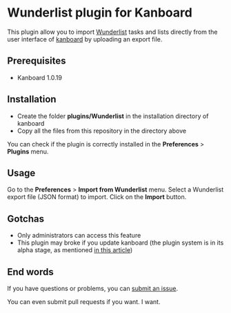 Wunderlist plugin for Kanboard
==============================

This plugin allow you to import [Wunderlist](http://www.wunderlist.com/) tasks and lists directly from the user interface of [kanboard](http://kanboard.net/) by uploading an export file.

## Prerequisites

  - Kanboard 1.0.19

## Installation

- Create the folder **plugins/Wunderlist** in the installation directory of kanboard
- Copy all the files from this repository in the directory above

You can check if the plugin is correctly installed in the **Preferences** > **Plugins** menu.

## Usage

Go to the **Preferences** > **Import from Wunderlist** menu. Select a Wunderlist export file (JSON format) to import. Click on the **Import** button.

## Gotchas

  * Only administrators can access this feature
  * This plugin may broke if you update kanboard (the plugin system is in its alpha stage, as mentioned [in this article](http://kanboard.net/news/version-1.0.19))

## End words

If you have questions or problems, you can [submit an issue](https://github.com/EpocDotFr/kanboard-wunderlist/issues).

You can even submit pull requests if you want. I want.
